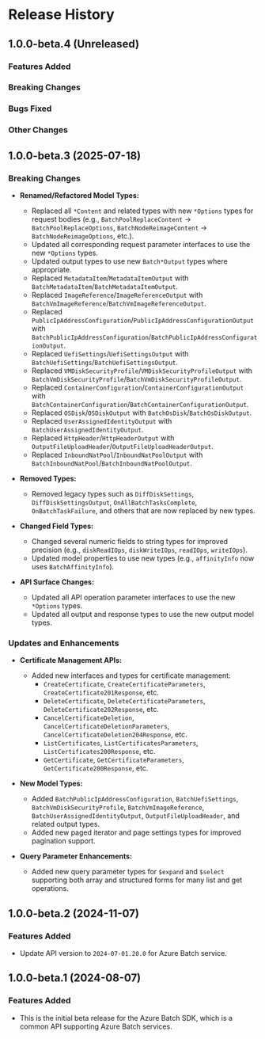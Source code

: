 # Release History

## 1.0.0-beta.4 (Unreleased)

### Features Added

### Breaking Changes

### Bugs Fixed

### Other Changes

## 1.0.0-beta.3 (2025-07-18)

### Breaking Changes

- **Renamed/Refactored Model Types:**
  - Replaced all `*Content` and related types with new `*Options` types for request bodies (e.g., `BatchPoolReplaceContent` → `BatchPoolReplaceOptions`, `BatchNodeReimageContent` → `BatchNodeReimageOptions`, etc.).
  - Updated all corresponding request parameter interfaces to use the new `*Options` types.
  - Updated output types to use new `Batch*Output` types where appropriate.
  - Replaced `MetadataItem`/`MetadataItemOutput` with `BatchMetadataItem`/`BatchMetadataItemOutput`.
  - Replaced `ImageReference`/`ImageReferenceOutput` with `BatchVmImageReference`/`BatchVmImageReferenceOutput`.
  - Replaced `PublicIpAddressConfiguration`/`PublicIpAddressConfigurationOutput` with `BatchPublicIpAddressConfiguration`/`BatchPublicIpAddressConfigurationOutput`.
  - Replaced `UefiSettings`/`UefiSettingsOutput` with `BatchUefiSettings`/`BatchUefiSettingsOutput`.
  - Replaced `VMDiskSecurityProfile`/`VMDiskSecurityProfileOutput` with `BatchVmDiskSecurityProfile`/`BatchVmDiskSecurityProfileOutput`.
  - Replaced `ContainerConfiguration`/`ContainerConfigurationOutput` with `BatchContainerConfiguration`/`BatchContainerConfigurationOutput`.
  - Replaced `OSDisk`/`OSDiskOutput` with `BatchOsDisk`/`BatchOsDiskOutput`.
  - Replaced `UserAssignedIdentityOutput` with `BatchUserAssignedIdentityOutput`.
  - Replaced `HttpHeader`/`HttpHeaderOutput` with `OutputFileUploadHeader`/`OutputFileUploadHeaderOutput`.
  - Replaced `InboundNatPool`/`InboundNatPoolOutput` with `BatchInboundNatPool`/`BatchInboundNatPoolOutput`.

- **Removed Types:**
  - Removed legacy types such as `DiffDiskSettings`, `DiffDiskSettingsOutput`, `OnAllBatchTasksComplete`, `OnBatchTaskFailure`, and others that are now replaced by new types.

- **Changed Field Types:**
  - Changed several numeric fields to string types for improved precision (e.g., `diskReadIOps`, `diskWriteIOps`, `readIOps`, `writeIOps`).
  - Updated model properties to use new types (e.g., `affinityInfo` now uses `BatchAffinityInfo`).

- **API Surface Changes:**
  - Updated all API operation parameter interfaces to use the new `*Options` types.
  - Updated all output and response types to use the new output model types.

### Updates and Enhancements

- **Certificate Management APIs:**
  - Added new interfaces and types for certificate management:
    - `CreateCertificate`, `CreateCertificateParameters`, `CreateCertificate201Response`, etc.
    - `DeleteCertificate`, `DeleteCertificateParameters`, `DeleteCertificate202Response`, etc.
    - `CancelCertificateDeletion`, `CancelCertificateDeletionParameters`, `CancelCertificateDeletion204Response`, etc.
    - `ListCertificates`, `ListCertificatesParameters`, `ListCertificates200Response`, etc.
    - `GetCertificate`, `GetCertificateParameters`, `GetCertificate200Response`, etc.

- **New Model Types:**
  - Added `BatchPublicIpAddressConfiguration`, `BatchUefiSettings`, `BatchVmDiskSecurityProfile`, `BatchVmImageReference`, `BatchUserAssignedIdentityOutput`, `OutputFileUploadHeader`, and related output types.
  - Added new paged iterator and page settings types for improved pagination support.

- **Query Parameter Enhancements:**
  - Added new query parameter types for `$expand` and `$select` supporting both array and structured forms for many list and get operations.

## 1.0.0-beta.2 (2024-11-07)

### Features Added

- Update API version to `2024-07-01.20.0` for Azure Batch service.

## 1.0.0-beta.1 (2024-08-07)

### Features Added

- This is the initial beta release for the Azure Batch SDK, which is a common API supporting Azure Batch services.
